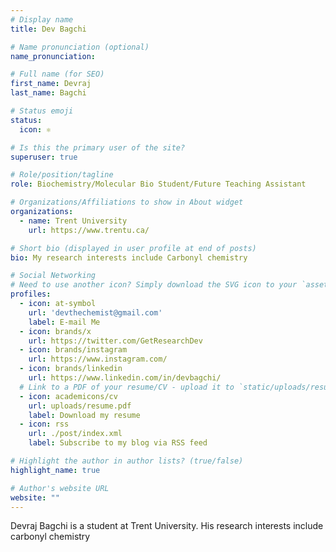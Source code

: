 ```yaml
---
# Display name
title: Dev Bagchi

# Name pronunciation (optional)
name_pronunciation:

# Full name (for SEO)
first_name: Devraj
last_name: Bagchi

# Status emoji
status:
  icon: ⚛️

# Is this the primary user of the site?
superuser: true

# Role/position/tagline
role: Biochemistry/Molecular Bio Student/Future Teaching Assistant

# Organizations/Affiliations to show in About widget
organizations:
  - name: Trent University
    url: https://www.trentu.ca/

# Short bio (displayed in user profile at end of posts)
bio: My research interests include Carbonyl chemistry

# Social Networking
# Need to use another icon? Simply download the SVG icon to your `assets/media/icons/` folder.
profiles:
  - icon: at-symbol
    url: 'devthechemist@gmail.com'
    label: E-mail Me
  - icon: brands/x
    url: https://twitter.com/GetResearchDev
  - icon: brands/instagram
    url: https://www.instagram.com/
  - icon: brands/linkedin
    url: https://www.linkedin.com/in/devbagchi/
  # Link to a PDF of your resume/CV - upload it to `static/uploads/resume.pdf`
  - icon: academicons/cv
    url: uploads/resume.pdf
    label: Download my resume
  - icon: rss
    url: ./post/index.xml
    label: Subscribe to my blog via RSS feed

# Highlight the author in author lists? (true/false)
highlight_name: true

# Author's website URL
website: ""
---
```


Devraj Bagchi is a student at Trent University. His research interests include carbonyl chemistry
